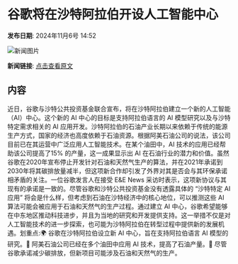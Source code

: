 # 谷歌将在沙特阿拉伯开设人工智能中心

**发布日期**: 2024年11月6号 14:52

![新闻图片](https://pic.chinaz.com/picmap/201811151621147122_90.jpg)

**新闻链接**: [点击查看原文](https://www.aibase.com/zh/news/13037)

## 内容

近日，谷歌与沙特公共投资基金联合宣布，将在沙特阿拉伯建立一个新的人工智能（AI）中心。这个新的 AI 中心的目标是支持阿拉伯语言的 AI 模型研究以及与沙特特定需求相关的 AI 应用开发。沙特阿拉伯的石油产业长期以来依赖于传统的能源生产方式，国家的经济也高度依赖于石油资源。根据阿美石油公司的说法，该公司目前已在其运营中广泛应用人工智能技术。在某个油田中，AI 技术的应用已经帮助该公司提高了15% 的产量，这一成果显示出 AI 在石油行业的潜力和价值。虽然谷歌在2020年宣布停止开发针对石油和天然气生产的算法，并在2021年承诺到2030年将其碳排放量减半，但这项新合作却引发了外界对其是否会与其环保承诺相矛盾的关注。一位谷歌发言人在接受 E&E News 采访时表示，这项新协议与其现有的承诺是一致的。尽管谷歌和沙特公共投资基金没有透露具体的 “沙特特定 AI 应用” 将会是什么样，但考虑到石油在沙特经济中的核心地位，可以推测这些 AI 算法可能会被应用于石油和天然气的生产过程。通过建立 AI 中心，谷歌希望能够在中东地区推动科技进步，并且为当地的研究和开发提供支持。这一举措不仅是对人工智能技术的进一步探索，也可能为沙特阿拉伯在转型过程中提供新的发展机遇。划重点:🌍 谷歌在沙特阿拉伯设立新 AI 中心，旨在支持阿拉伯语言 AI 模型的研究。🤖 阿美石油公司已经在多个油田中应用 AI 技术，提高了石油产量。🌱 尽管谷歌承诺减少碳排放，但新项目可能涉及石油和天然气的生产。
